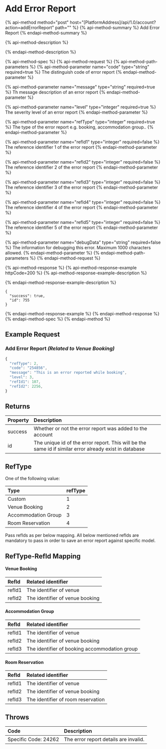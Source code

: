 # Add Error Report

{% api-method method="post" host="\[PlatformAddress\]/api/1.0/account?action=addErrorReport" path="" %}
{% api-method-summary %}
Add Error Report
{% endapi-method-summary %}

{% api-method-description %}

{% endapi-method-description %}

{% api-method-spec %}
{% api-method-request %}
{% api-method-path-parameters %}
{% api-method-parameter name="code" type="string" required=true %}
The distinguish code of error report
{% endapi-method-parameter %}

{% api-method-parameter name="message" type="string" required=true %}
Th message description of an error report
{% endapi-method-parameter %}

{% api-method-parameter name="level" type="integer" required=true %}
The severity level of an error report
{% endapi-method-parameter %}

{% api-method-parameter name="refType" type="integer" required=true %}
The type of the error report e.g. booking, accommodation group..
{% endapi-method-parameter %}

{% api-method-parameter name="refId1" type="integer" required=false %}
The reference identifier 1 of the error report
{% endapi-method-parameter %}

{% api-method-parameter name="refId2" type="integer" required=false %}
The reference identifier 2 of the error report
{% endapi-method-parameter %}

{% api-method-parameter name="refId3" type="integer" required=false %}
The reference identifier 3 of the error report
{% endapi-method-parameter %}

{% api-method-parameter name="refId4" type="integer" required=false %}
The reference identifier 4 of the error report
{% endapi-method-parameter %}

{% api-method-parameter name="refId5" type="integer" required=false %}
The reference identifier 5 of the error report
{% endapi-method-parameter %}

{% api-method-parameter name="debugData" type="string" required=false %}
The information for debugging this error. Maximum 1000 characters allowed.
{% endapi-method-parameter %}
{% endapi-method-path-parameters %}
{% endapi-method-request %}

{% api-method-response %}
{% api-method-response-example httpCode=200 %}
{% api-method-response-example-description %}

{% endapi-method-response-example-description %}

```text
{
  "success": true,
  "id": 755
}
```
{% endapi-method-response-example %}
{% endapi-method-response %}
{% endapi-method-spec %}
{% endapi-method %}

## Example Request

### Add Error Report _\(Related to Venue Booking\)_

```javascript
{
  "refType": 2,
  "code": "254856",
  "message": "This is an error reported while booking",
  "level": 3,
  "refId1": 107,
  "refId2": 2256,
}
```

## Returns

| Property | Description |
| :--- | :--- |
| success | Whether or not the error report was added to the account |
| id | The unique id of the error report. This will be the same id if similar error already exist in database |

## RefType

One of the following value:

| Type | refType |
| :--- | :--- |
| Custom | 1 |
| Venue Booking | 2 |
| Accommodation Group | 3 |
| Room Reservation | 4 |

Pass refIds as per below mapping. All below mentioned refIds are mandatory to pass in order to save an error report against specific model.

## RefType-RefId Mapping

#### Venue Booking

| RefId | Related identifier |
| :--- | :--- |
| refId1 | The identifier of venue |
| refId2 | The identifier of venue booking |

#### Accommodation Group

| RefId | Related identifier |
| :--- | :--- |
| refId1 | The identifier of venue |
| refId2 | The identifier of venue booking |
| refId3 | The identifier of booking accommodation group |

#### Room Reservation

| RefId | Related identifier |
| :--- | :--- |
| refId1 | The identifier of venue |
| refId2 | The identifier of venue booking |
| refId3 | The identifier of room reservation |

## Throws

| Code | Description |
| :--- | :--- |
| Specific Code: 24262 | The error report details are invalid. |

